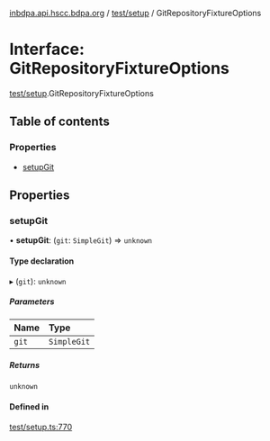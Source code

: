 [inbdpa.api.hscc.bdpa.org](../README.md) / [test/setup](../modules/test_setup.md) / GitRepositoryFixtureOptions

# Interface: GitRepositoryFixtureOptions

[test/setup](../modules/test_setup.md).GitRepositoryFixtureOptions

## Table of contents

### Properties

- [setupGit](test_setup.GitRepositoryFixtureOptions.md#setupgit)

## Properties

### setupGit

• **setupGit**: (`git`: `SimpleGit`) => `unknown`

#### Type declaration

▸ (`git`): `unknown`

##### Parameters

| Name | Type |
| :------ | :------ |
| `git` | `SimpleGit` |

##### Returns

`unknown`

#### Defined in

[test/setup.ts:770](https://github.com/nhscc/inbdpa.api.hscc.bdpa.org/blob/742232e/test/setup.ts#L770)
